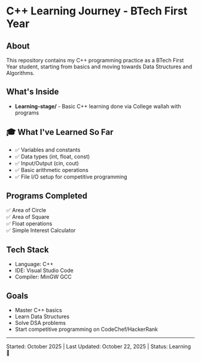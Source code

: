 # C++ Learning Journey - BTech First Year

## About
This repository contains my C++ programming practice as a BTech First Year student, starting from basics and moving towards Data Structures and Algorithms.

## What's Inside
- **Learning-stage/** - Basic C++ learning done via  College wallah with programs

## 🎓 What I've Learned So Far
- ✅ Variables and constants
- ✅ Data types (int, float, const)
- ✅ Input/Output (cin, cout)
- ✅ Basic arithmetic operations
- ✅ File I/O setup for competitive programming

## Programs Completed
✅ Area of Circle  
✅ Area of Square  
✅ Float operations  
✅ Simple Interest Calculator  

## Tech Stack
- Language: C++
- IDE: Visual Studio Code
- Compiler: MinGW GCC

## Goals
- Master C++ basics
- Learn Data Structures
- Solve DSA problems
- Start competitive programming on CodeChef/HackerRank

---
Started: October 2025 | Last Updated: October 22, 2025 | Status: Learning 🚀